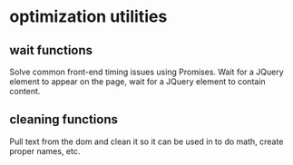 # optimization utilities

## wait functions
Solve common front-end timing issues using Promises.  Wait for a JQuery element to appear on the page, wait for a JQuery element to contain content.

## cleaning functions
Pull text from the dom and clean it so it can be used in to do math, create proper names, etc.
